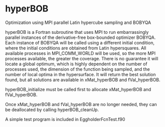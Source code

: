 # hyperBOB
Optimization using MPI parallel Latin hypercube sampling and BOBYQA

hyperBOB is a Fortran subroutine that uses MPI to run embarrassingly parallel instances of the derivative-free box-bounded optimizer BOBYQA. Each instance of BOBYQA will be called using a different initial condition, where the initial conditions are obtained from Latin hypersquares. All available processes in MPI_COMM_WORLD will be used, so the more MPI processes available, the greater the coverage.  There is no guarantee it will locate a global optimum, which is highly dependent on the number of processes used, the dimension of the function being sampled, and the number of local optima in the hypersurface.  It will return the best solution found, but all solutions are available in xMat_hyperBOB and fVal_hyperBOB.

hyperBOB_initialize must be called first to allocate xMat_hyperBOB and fVal_hyperBOB.

Once xMat_hyperBOB and fVal_hyperBOB are no longer needed, they can be deallocated by calling hyperBOB_cleanUp.

A simple test program is included in EggholderFcnTest.f90
